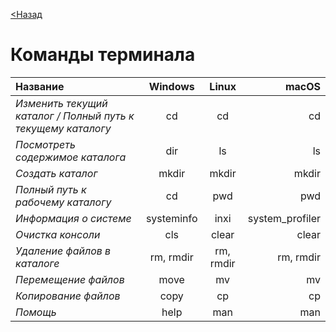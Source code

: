 [<Назад](/readme.md)

# Команды терминала

| **Название** | **Windows** | **Linux** | **macOS** |
|:---------|:-------:|:-----:|------:|
|_Изменить текущий каталог / Полный путь к текущему каталогу_|cd|cd|cd|
|_Посмотреть содержимое каталога_|dir|ls|ls|
|_Создать каталог_|mkdir|mkdir|mkdir|
|_Полный путь к рабочему каталогу_|cd|pwd|pwd|
|_Информация о системе_|systeminfo|inxi|system_profiler|
|_Очистка консоли_|cls|clear|clear|
|_Удаление файлов в каталоге_|rm, rmdir|rm, rmdir|rm, rmdir|
|_Перемещение файлов_|move|mv|mv|
|_Копирование файлов_|copy|cp|cp|
|_Помощь_|help|man|man|